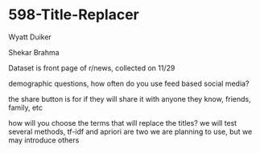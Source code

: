 # 598-Title-Replacer

Wyatt Duiker

Shekar Brahma

Dataset is front page of r/news, collected on 11/29

demographic questions,
how often do you use feed based social media?

the share button is for if they will share it with anyone they know, friends, family, etc

how will you choose the terms that will replace the titles?
we will test several methods, tf-idf and apriori are two we are planning to use, but we may introduce others
